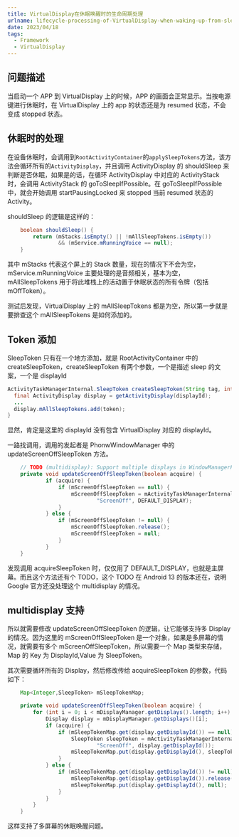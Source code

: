 ```yaml
---
title: VirtualDisplay在休眠唤醒时的生命周期处理
urlname: lifecycle-processing-of-VirtualDisplay-when-waking-up-from-sleep
date: 2023/04/18
tags:
  - Framework
  - VirtualDisplay
---
```


## 问题描述

当启动一个 APP 到 VirtualDisplay 上的时候，APP 的画面会正常显示。当按电源键进行休眠时，在 VirtualDisplay 上的 app 的状态还是为 resumed 状态，不会变成 stopped 状态。

## 休眠时的处理

在设备休眠时，会调用到`RootActivityContainer`的`applySleepTokens`方法，该方法会循环所有的`ActivityDisplay`，并且调用 ActivityDisplay 的 shouldSleep 来判断是否休眠，如果是的话，在循环 ActivityDisplay 中对应的 ActivityStack 时，会调用 ActivityStack 的 goToSleepIfPossible。在 goToSleepIfPossible 中，就会开始调用 startPausingLocked 来 stopped 当前 resumed 状态的 Activity。

shouldSleep 的逻辑是这样的：

```java
    boolean shouldSleep() {
        return (mStacks.isEmpty() || !mAllSleepTokens.isEmpty())
                && (mService.mRunningVoice == null);
    }
```

其中 mStacks 代表这个屏上的 Stack 数量，现在的情况下不会为空，mService.mRunningVoice 主要处理的是音频相关，基本为空，mAllSleepTokens 用于将此堆栈上的活动置于休眠状态的所有令牌（包括 mOffToken）。

测试后发现，VirtualDisplay 上的 mAllSleepTokens 都是为空，所以第一步就是要排查这个 mAllSleepTokens 是如何添加的。

## Token 添加

SleepToken 只有在一个地方添加，就是 RootActivityContainer 中的 createSleepToken，createSleepToken 有两个参数，一个是描述 sleep 的文案，一个是 displayId

```java
ActivityTaskManagerInternal.SleepToken createSleepToken(String tag, int displayId) {
  final ActivityDisplay display = getActivityDisplay(displayId);
  ...
  display.mAllSleepTokens.add(token);
}
```

显然，肯定是这里的 displayId 没有包含 VirtualDisplay 对应的 displayId。

一路找调用，调用的发起者是 PhonwWindowManager 中的 updateScreenOffSleepToken 方法。

```java
    // TODO (multidisplay): Support multiple displays in WindowManagerPolicy.
    private void updateScreenOffSleepToken(boolean acquire) {
            if (acquire) {
                if (mScreenOffSleepToken == null) {
                    mScreenOffSleepToken = mActivityTaskManagerInternal.acquireSleepToken(
                            "ScreenOff", DEFAULT_DISPLAY);
                }
            } else {
                if (mScreenOffSleepToken != null) {
                    mScreenOffSleepToken.release();
                    mScreenOffSleepToken = null;
                }
            }
    }
```

发现调用 acquireSleepToken 时，仅仅用了 DEFAULT_DISPLAY，也就是主屏幕。而且这个方法还有个 TODO，这个 TODO 在 Android 13 的版本还在，说明 Google 官方还没处理这个 multidisplay 的情况。

## multidisplay 支持

所以就需要修改 updateScreenOffSleepToken 的逻辑，让它能够支持多 Display 的情况。因为这里的 mScreenOffSleepToken 是一个对象，如果是多屏幕的情况，就需要有多个 mScreenOffSleepToken，所以需要一个 Map 类型来存储，Map 的 Key 为 DisplayId,Value 为 SleepToken。

其次需要循环所有的 Display，然后修改传给 acquireSleepToken 的参数，代码如下：

```java
    Map<Integer,SleepToken> mSleepTokenMap;

    private void updateScreenOffSleepToken(boolean acquire) {
        for (int i = 0; i < mDisplayManager.getDisplays().length; i++) {
            Display display = mDisplayManager.getDisplays()[i];
            if (acquire) {
                if (mSleepTokenMap.get(display.getDisplayId()) == null) {
                    SleepToken sleepToken = mActivityTaskManagerInternal.acquireSleepToken(
                            "ScreenOff", display.getDisplayId());
                    mSleepTokenMap.put(display.getDisplayId(), sleepToken);
                }
            } else {
                if (mSleepTokenMap.get(display.getDisplayId()) != null) {
                    mSleepTokenMap.get(display.getDisplayId()).release();
                    mSleepTokenMap.put(display.getDisplayId(), null);
                }
            }
        }
    }
```

这样支持了多屏幕的休眠唤醒问题。

